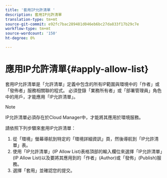 ```yaml
---
title: '套用IP允許清單 '
description: 套用IP允許清單
translation-type: tm+mt
source-git-commit: e92fc7bac289481d046eb6bc27da833f17b29c7e
workflow-type: tm+mt
source-wordcount: '150'
ht-degree: 0%

---
```



# 應用IP允許清單{#apply-allow-list}

套用IP允許清單是「允許清單」定義中包含的所有IP範圍與環境中的「作者」或「發佈者」服務相關聯的程式。 必須登錄「業務所有者」或「部署管理員」角色中的用戶，才能應用「IP允許清單」。

>[!NOTE]
>IP允許清單必須存在於Cloud Manager中，才能將其應用於環境服務。

請依照下列步驟來套用IP允許清單：

1. 從「環境」螢幕導航到特定的「環境詳細資訊」頁，然後導航到「IP允許清單」表。
1. 使用「IP允許清單」(IP Allow List)表格頂部的輸入欄位來選擇「IP允許清單」(IP Allow List)以及要將其應用到的「作者」(Author)或「發佈」(Publish)服務。
1. 選擇「套用」並確認您的提交。


